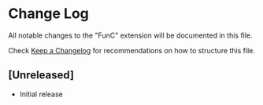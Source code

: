 # Change Log

All notable changes to the "FunC" extension will be documented in this file.

Check [Keep a Changelog](http://keepachangelog.com/) for recommendations on how to structure this file.

## [Unreleased]

- Initial release